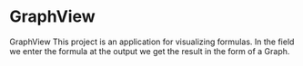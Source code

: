 # GraphView
GraphView
This project is an application for visualizing formulas. In the field we enter the formula at the output we get the result in the form of a Graph.
